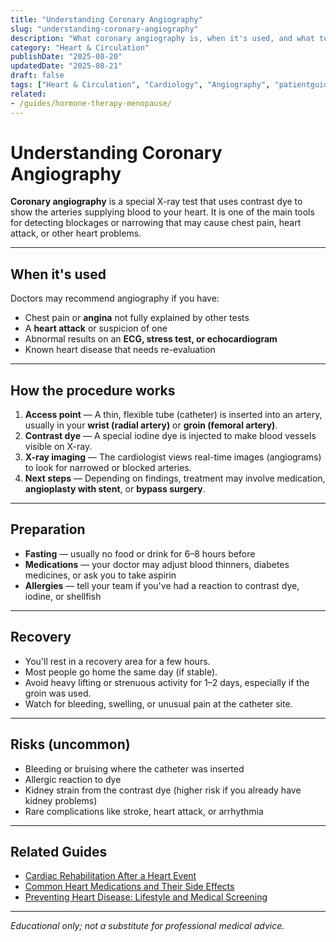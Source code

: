 ```yaml
---
title: "Understanding Coronary Angiography"
slug: "understanding-coronary-angiography"
description: "What coronary angiography is, when it's used, and what to expect before, during, and after the procedure."
category: "Heart & Circulation"
publishDate: "2025-08-20"
updatedDate: "2025-08-21"
draft: false
tags: ["Heart & Circulation", "Cardiology", "Angiography", "patientguide"]
related:
- /guides/hormone-therapy-menopause/
---
```


# Understanding Coronary Angiography

**Coronary angiography** is a special X-ray test that uses contrast dye to show the arteries supplying blood to your heart. It is one of the main tools for detecting blockages or narrowing that may cause chest pain, heart attack, or other heart problems.

---

## When it's used

Doctors may recommend angiography if you have:

- Chest pain or **angina** not fully explained by other tests  
- A **heart attack** or suspicion of one  
- Abnormal results on an **ECG, stress test, or echocardiogram**  
- Known heart disease that needs re-evaluation  

---

## How the procedure works

1. **Access point** — A thin, flexible tube (catheter) is inserted into an artery, usually in your **wrist (radial artery)** or **groin (femoral artery)**.  
2. **Contrast dye** — A special iodine dye is injected to make blood vessels visible on X-ray.  
3. **X-ray imaging** — The cardiologist views real-time images (angiograms) to look for narrowed or blocked arteries.  
4. **Next steps** — Depending on findings, treatment may involve medication, **angioplasty with stent**, or **bypass surgery**.

---

## Preparation

- **Fasting** — usually no food or drink for 6–8 hours before  
- **Medications** — your doctor may adjust blood thinners, diabetes medicines, or ask you to take aspirin  
- **Allergies** — tell your team if you've had a reaction to contrast dye, iodine, or shellfish  

---

## Recovery

- You'll rest in a recovery area for a few hours.  
- Most people go home the same day (if stable).  
- Avoid heavy lifting or strenuous activity for 1–2 days, especially if the groin was used.  
- Watch for bleeding, swelling, or unusual pain at the catheter site.  

---

## Risks (uncommon)

- Bleeding or bruising where the catheter was inserted  
- Allergic reaction to dye  
- Kidney strain from the contrast dye (higher risk if you already have kidney problems)  
- Rare complications like stroke, heart attack, or arrhythmia  

---

## Related Guides

- [Cardiac Rehabilitation After a Heart Event](/guides/cardiac-rehabilitation/)  
- [Common Heart Medications and Their Side Effects](/guides/common-heart-medications/)  
- [Preventing Heart Disease: Lifestyle and Medical Screening](/guides/preventing-heart-disease/)  

---

*Educational only; not a substitute for professional medical advice.*
